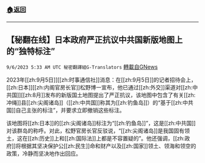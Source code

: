 ###  [:house:返回](README.md)
---


## 【秘翻在线】日本政府严正抗议中共国新版地图上的“独特标注”
`9/6/2023 5:33 AM UTC 秘密翻譯組G-Translators` [轉載自GNews](https://gnews.org/articles/1651053)

2023年[[zh:9月5日]][[zh:时事通信社]]消息：在[[zh:9月5日]]的记者招待会上，[[zh:日本]][[zh:内阁官房长官]]松野博一宣布，他已通过[[zh:外交]]渠道对[[zh:中共国]][[zh:8月]]发布的新版国土地图提出了严正抗议，该地图中包含了有关[[zh:冲绳]]县[[zh:尖阁诸岛]]（[[zh:中共国]]称其为[[zh:钓鱼岛]]）的“基于[[zh:中共国]]自己主张的标注”，并要求立即撤销这些标注。

该地图将[[zh:日本]]的[[zh:尖阁诸岛]]标注为“[[zh:钓鱼岛]]”，这是[[zh:中共国]]对该群岛的称呼。对此，松野官房长官反驳说，“[[zh:尖阁诸岛]]是我国固有领土，这在[[zh:历史]]上和[[zh:国际法]]上都是不容置疑的”。他还强调，[[zh:政府]]将根据其坚决保护公[[zh:民生]]命和财产以及[[zh:国家]]领土、领海和领空的政策，冷静而坚决地作出回应。
